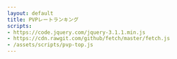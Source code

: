 ```yaml
---
layout: default
title: PVPレートランキング
scripts:
- https://code.jquery.com/jquery-3.1.1.min.js
- https://cdn.rawgit.com/github/fetch/master/fetch.js
- /assets/scripts/pvp-top.js
---
```

